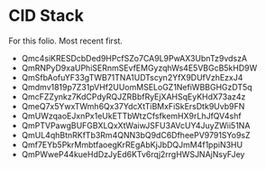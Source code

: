 # CID Stack

For this folio. Most recent first.

- Qmc4siKRESDcbDed9HPcfSZo7CA9L9PwAX3UbnTz9vdszA
- QmRNPyD9xaUPhiSERnmSEvfEMGyzqhWs4E5VBGcB5kHD9W
- QmSfbAofuYF33gTWB71TNA1UDTscyn2YfX9DUfVzhEzxJ4
- Qmdmv1819p7Z31pVHf2UUomMSELoGZ1NefiWBBGHGzDT5q
- QmcFZZynkz7KdCPdyRQJZRBbfRyEjXAHSqEyKHdX73az4z
- QmeQ7x5YwxTWmh6Qx37YdcXtTiBMxFiSkErsDtk9Uvb9FN
- QmUWzqaoEJxnPx1eUkETTbWtzCfsfkemHX9rLhJfQV4shf
- QmPTVPawgBUFGBXLQxXtWaiwJSFU3AVcUY4JuyZWii51NA
- QmUL4qhBtnRKfTb3Rm4QNN3bQ9dC6DfheePV9791SYo9sZ
- Qmf7EYb5PkrMmbtfaoegKrREgAbKjJbDQJmM4f1ppiN3HU
- QmPWweP44kueHdDzJyEd6KTv6rqj2rrgHWSJNAjNsyFJey